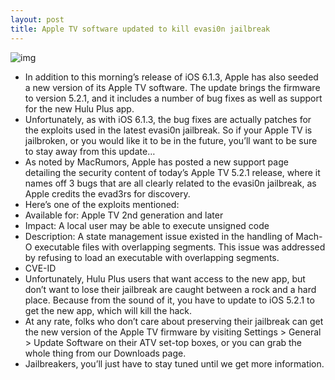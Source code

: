```yaml
---
layout: post
title: Apple TV software updated to kill evasi0n jailbreak
---
```

![img](http://media.idownloadblog.com/wp-content/uploads/2013/03/apple-tv-update.jpg)
* In addition to this morning’s release of iOS 6.1.3, Apple has also seeded a new version of its Apple TV software. The update brings the firmware to version 5.2.1, and it includes a number of bug fixes as well as support for the new Hulu Plus app.
* Unfortunately, as with iOS 6.1.3, the bug fixes are actually patches for the exploits used in the latest evasi0n jailbreak. So if your Apple TV is jailbroken, or you would like it to be in the future, you’ll want to be sure to stay away from this update…
* As noted by MacRumors, Apple has posted a new support page detailing the security content of today’s Apple TV 5.2.1 release, where it names off 3 bugs that are all clearly related to the evasi0n jailbreak, as Apple credits the evad3rs for discovery.
* Here’s one of the exploits mentioned:
* Available for: Apple TV 2nd generation and later
* Impact: A local user may be able to execute unsigned code
* Description: A state management issue existed in the handling of Mach-O executable files with overlapping segments. This issue was addressed by refusing to load an executable with overlapping segments.
* CVE-ID
* Unfortunately, Hulu Plus users that want access to the new app, but don’t want to lose their jailbreak are caught between a rock and a hard place. Because from the sound of it, you have to update to iOS 5.2.1 to get the new app, which will kill the hack.
* At any rate, folks who don’t care about preserving their jailbreak can get the new version of the Apple TV firmware by visiting Settings > General > Update Software on their ATV set-top boxes, or you can grab the whole thing from our Downloads page.
* Jailbreakers, you’ll just have to stay tuned until we get more information.

